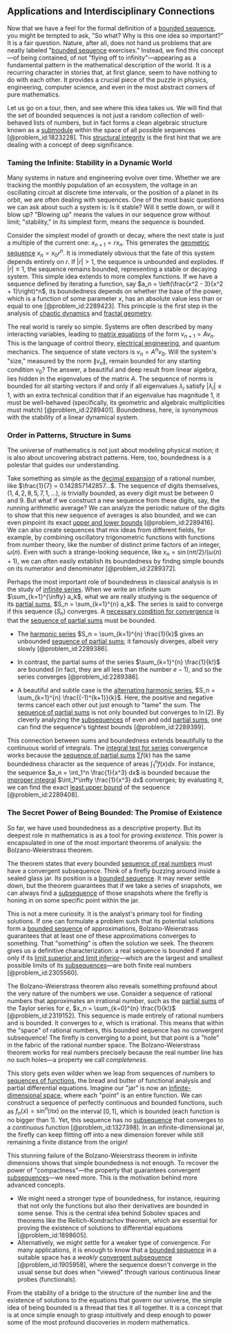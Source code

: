 ## Applications and Interdisciplinary Connections

Now that we have a feel for the formal definition of a [bounded sequence](@article_id:141324), you might be tempted to ask, "So what? Why is this one idea so important?" It is a fair question. Nature, after all, does not hand us problems that are neatly labeled "[bounded sequence](@article_id:141324) exercises." Instead, we find this concept—of being contained, of not "flying off to infinity"—appearing as a fundamental pattern in the mathematical description of the world. It is a recurring character in stories that, at first glance, seem to have nothing to do with each other. It provides a crucial piece of the puzzle in physics, engineering, computer science, and even in the most abstract corners of pure mathematics.

Let us go on a tour, then, and see where this idea takes us. We will find that the set of bounded sequences is not just a random collection of well-behaved lists of numbers, but in fact forms a clean algebraic structure known as a [submodule](@article_id:148428) within the space of all possible sequences [@problem_id:1823228]. This [structural integrity](@article_id:164825) is the first hint that we are dealing with a concept of deep significance.

### Taming the Infinite: Stability in a Dynamic World

Many systems in nature and engineering evolve over time. Whether we are tracking the monthly population of an ecosystem, the voltage in an oscillating circuit at discrete time intervals, or the position of a planet in its orbit, we are often dealing with sequences. One of the most basic questions we can ask about such a system is: Is it stable? Will it settle down, or will it blow up? "Blowing up" means the values in our sequence grow without limit; "stability," in its simplest form, means the sequence is bounded.

Consider the simplest model of growth or decay, where the next state is just a multiple of the current one: $x_{n+1} = r x_n$. This generates the [geometric sequence](@article_id:275886) $x_n = x_0 r^n$. It is immediately obvious that the fate of this system depends entirely on $r$. If $|r| > 1$, the sequence is unbounded and explodes. If $|r| \leq 1$, the sequence remains bounded, representing a stable or decaying system. This simple idea extends to more complex functions. If we have a sequence defined by iterating a function, say $a_n = \left(\frac{x^2 - 3}{x^2 + 1}\right)^n$, its boundedness depends on whether the base of the power, which is a function of some parameter $x$, has an absolute value less than or equal to one [@problem_id:2289423]. This principle is the first step in the analysis of [chaotic dynamics](@article_id:142072) and [fractal geometry](@article_id:143650).

The real world is rarely so simple. Systems are often described by many interacting variables, leading to [matrix equations](@article_id:203201) of the form $v_{n+1} = A v_n$. This is the language of control theory, [electrical engineering](@article_id:262068), and quantum mechanics. The sequence of state vectors is $v_n = A^n v_0$. Will the system's "size," measured by the norm $\|v_n\|$, remain bounded for any starting condition $v_0$? The answer, a beautiful and deep result from linear algebra, lies hidden in the eigenvalues of the matrix $A$. The sequence of norms is bounded for all starting vectors if and only if all eigenvalues $\lambda_i$ satisfy $|\lambda_i| \leq 1$, with an extra technical condition that if an eigenvalue has magnitude 1, it must be well-behaved (specifically, its geometric and algebraic multiplicities must match) [@problem_id:2289401]. Boundedness, here, is synonymous with the stability of a linear dynamical system.

### Order in Patterns, Structure in Sums

The universe of mathematics is not just about modeling physical motion; it is also about uncovering abstract patterns. Here, too, boundedness is a polestar that guides our understanding.

Take something as simple as the [decimal expansion](@article_id:141798) of a rational number, like $\frac{1}{7} = 0.142857142857...$. The sequence of digits themselves, $(1, 4, 2, 8, 5, 7, 1, ...)$, is trivially bounded, as every digit must be between 0 and 9. But what if we construct a new sequence from these digits, say, the running arithmetic average? We can analyze the periodic nature of the digits to show that this new sequence of averages is also bounded, and we can even pinpoint its exact [upper and lower bounds](@article_id:272828) [@problem_id:2289416]. We can also create sequences that mix ideas from different fields, for example, by combining oscillatory trigonometric functions with functions from number theory, like the number of distinct prime factors of an integer, $\omega(n)$. Even with such a strange-looking sequence, like $x_n = \sin(n\pi/2) / (\omega(n)+1)$, we can often easily establish its boundedness by findng simple bounds on its numerator and denominator [@problem_id:2289372].

Perhaps the most important role of boundedness in classical analysis is in the study of [infinite series](@article_id:142872). When we write an infinite sum $\sum_{k=1}^{\infty} a_k$, what we are really studying is the sequence of its [partial sums](@article_id:161583), $S_n = \sum_{k=1}^{n} a_k$. The series is said to converge if this sequence $(S_n)$ converges. A [necessary condition for convergence](@article_id:157187) is that the [sequence of partial sums](@article_id:160764) must be bounded.

- The [harmonic series](@article_id:147293) $S_n = \sum_{k=1}^{n} \frac{1}{k}$ gives an unbounded [sequence of partial sums](@article_id:160764); it famously diverges, albeit very slowly [@problem_id:2289386].

- In contrast, the partial sums of the series $\sum_{k=1}^{n} \frac{1}{k!}$ are bounded (in fact, they are all less than the number $e-1$), and so the series converges [@problem_id:2289386].

- A beautiful and subtle case is the [alternating harmonic series](@article_id:140471), $S_n = \sum_{k=1}^{n} \frac{(-1)^{k+1}}{k}$. Here, the positive and negative terms cancel each other out just enough to "tame" the sum. The [sequence of partial sums](@article_id:160764) is not only bounded but converges to $\ln(2)$. By cleverly analyzing the [subsequences](@article_id:147208) of even and odd [partial sums](@article_id:161583), one can find the sequence's tightest bounds [@problem_id:2289399].

This connection between sums and boundedness extends beautifully to the continuous world of integrals. The [integral test for series](@article_id:159916) convergence works because the [sequence of partial sums](@article_id:160764) $\sum f(k)$ has the same boundedness character as the sequence of areas $\int_1^n f(x)dx$. For instance, the sequence $a_n = \int_1^n \frac{1}{x^3} dx$ is bounded because the [improper integral](@article_id:139697) $\int_1^\infty \frac{1}{x^3} dx$ converges; by evaluating it, we can find the exact [least upper bound](@article_id:142417) of the sequence [@problem_id:2289408].

### The Secret Power of Being Bounded: The Promise of Existence

So far, we have used boundedness as a descriptive property. But its deepest role in mathematics is as a tool for proving *existence*. This power is encapsulated in one of the most important theorems of analysis: the Bolzano-Weierstrass theorem.

The theorem states that every bounded [sequence of real numbers](@article_id:140596) must have a convergent subsequence. Think of a firefly buzzing around inside a sealed glass jar. Its position is a [bounded sequence](@article_id:141324). It may never settle down, but the theorem guarantees that if we take a series of snapshots, we can always find a [subsequence](@article_id:139896) of those snapshots where the firefly is honing in on some specific point within the jar.

This is not a mere curiosity. It is the analyst's primary tool for finding solutions. If one can formulate a problem such that its potential solutions form a [bounded sequence](@article_id:141324) of approximations, Bolzano-Weierstrass guarantees that at least one of these approximations converges to something. That "something" is often the solution we seek. The theorem gives us a definitive characterization: a real sequence is bounded if and only if its [limit superior and limit inferior](@article_id:159795)—which are the largest and smallest possible limits of its [subsequences](@article_id:147208)—are both finite real numbers [@problem_id:2305560].

The Bolzano-Weierstrass theorem also reveals something profound about the very nature of the numbers we use. Consider a sequence of rational numbers that approximates an irrational number, such as the [partial sums](@article_id:161583) of the Taylor series for $e$, $x_n = \sum_{k=0}^{n} \frac{1}{k!}$ [@problem_id:2319152]. This sequence is made entirely of rational numbers and is bounded. It converges to $e$, which is irrational. This means that within the "space" of rational numbers, this bounded sequence has no convergent subsequence! The firefly is converging to a point, but that point is a "hole" in the fabric of the rational number space. The Bolzano-Weierstrass theorem works for real numbers precisely because the real number line has no such holes—a property we call *completeness*.

This story gets even wilder when we leap from sequences of numbers to [sequences of functions](@article_id:145113), the bread and butter of functional analysis and partial differential equations. Imagine our "jar" is now an [infinite-dimensional space](@article_id:138297), where each "point" is an entire function. We can construct a sequence of perfectly continuous and bounded functions, such as $f_n(x) = \sin^n(\pi x)$ on the interval $[0,1]$, which is bounded (each function is no bigger than 1). Yet, this sequence has no [subsequence](@article_id:139896) that converges to a *continuous* function [@problem_id:1327398]. In an infinite-dimensional jar, the firefly can keep flitting off into a new dimension forever while still remaining a finite distance from the origin!

This stunning failure of the Bolzano-Weierstrass theorem in infinite dimensions shows that simple boundedness is not enough. To recover the power of "compactness"—the property that guarantees convergent [subsequences](@article_id:147208)—we need more. This is the motivation behind more advanced concepts.
- We might need a stronger type of boundedness, for instance, requiring that not only the functions but also their derivatives are bounded in some sense. This is the central idea behind Sobolev spaces and theorems like the Rellich-Kondrachov theorem, which are essential for proving the existence of solutions to differential equations [@problem_id:1898605].
- Alternatively, we might settle for a weaker type of convergence. For many applications, it is enough to know that a [bounded sequence](@article_id:141324) in a suitable space has a *weakly* [convergent subsequence](@article_id:140766) [@problem_id:1905958], where the sequence doesn't converge in the usual sense but does when "viewed" through various continuous linear probes (functionals).

From the stability of a bridge to the structure of the number line and the existence of solutions to the equations that govern our universe, the simple idea of being bounded is a thread that ties it all together. It is a concept that is at once simple enough to grasp intuitively and deep enough to power some of the most profound discoveries in modern mathematics.